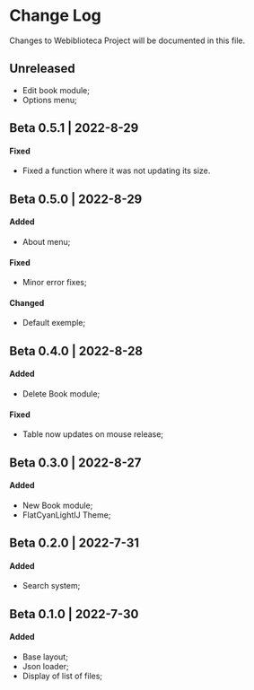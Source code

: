 # Change Log
Changes to Webiblioteca Project will be documented in this file.

## Unreleased
- Edit book module;
- Options menu;

## Beta 0.5.1 | 2022-8-29
#### Fixed
- Fixed a function where it was not updating its size.

## Beta 0.5.0 | 2022-8-29
#### Added
- About menu;

#### Fixed
- Minor error fixes;

#### Changed
- Default exemple;

## Beta 0.4.0 | 2022-8-28
#### Added
- Delete Book module;

#### Fixed
- Table now updates on mouse release;

## Beta 0.3.0 | 2022-8-27
#### Added
- New Book module;
- FlatCyanLightIJ Theme;

## Beta 0.2.0 | 2022-7-31
#### Added
- Search system;

## Beta 0.1.0 | 2022-7-30
#### Added
- Base layout;
- Json loader;
- Display of list of files;